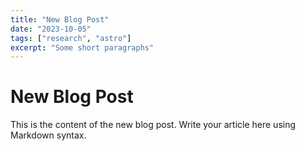 ```yaml
---
title: "New Blog Post"
date: "2023-10-05"
tags: ["research", "astro"]
excerpt: "Some short paragraphs"
---
```


# New Blog Post

This is the content of the new blog post. Write your article here using Markdown syntax.

